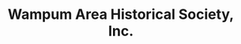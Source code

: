 ---
layout: repo
title: "Wampum Area Historical Society, Inc."
id: 15447
permalink: repos/15447/
---